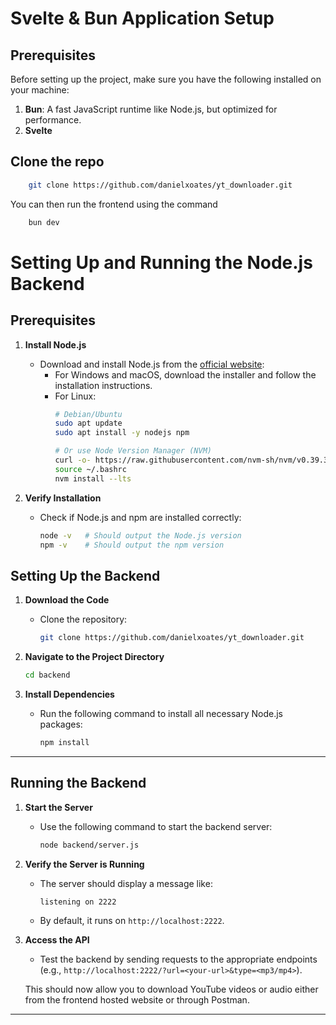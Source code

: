 # Svelte & Bun Application Setup

## Prerequisites

Before setting up the project, make sure you have the following installed on your machine:

1. **Bun**: A fast JavaScript runtime like Node.js, but optimized for performance.
2. **Svelte**

## Clone the repo

```bash
    git clone https://github.com/danielxoates/yt_downloader.git
```
You can then run the frontend using the command
```bash
    bun dev
```

# Setting Up and Running the Node.js Backend

## Prerequisites

1. **Install Node.js**
   - Download and install Node.js from the [official website](https://nodejs.org/):
     - For Windows and macOS, download the installer and follow the installation instructions.
     - For Linux:
       ```bash
       # Debian/Ubuntu
       sudo apt update
       sudo apt install -y nodejs npm

       # Or use Node Version Manager (NVM)
       curl -o- https://raw.githubusercontent.com/nvm-sh/nvm/v0.39.3/install.sh | bash
       source ~/.bashrc
       nvm install --lts
       ```

2. **Verify Installation**
   - Check if Node.js and npm are installed correctly:
     ```bash
     node -v   # Should output the Node.js version
     npm -v    # Should output the npm version
     ```

## Setting Up the Backend

1. **Download the Code**
   - Clone the repository:
     ```bash
     git clone https://github.com/danielxoates/yt_downloader.git
     ```

2. **Navigate to the Project Directory**
   ```bash
   cd backend
   ```

3. **Install Dependencies**
   - Run the following command to install all necessary Node.js packages:
     ```bash
     npm install
     ```

---

## Running the Backend

1. **Start the Server**
   - Use the following command to start the backend server:
     ```bash
     node backend/server.js
     ```

2. **Verify the Server is Running**
   - The server should display a message like:
     ```
     listening on 2222
     ```
   - By default, it runs on `http://localhost:2222`.

3. **Access the API**
   - Test the backend by sending requests to the appropriate endpoints (e.g., `http://localhost:2222/?url=<your-url>&type=<mp3/mp4>`).

   This should now allow you to download YouTube videos or audio either from the frontend hosted website or through Postman.

---


